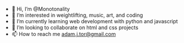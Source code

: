 - 👋 Hi, I’m @Monotonality
- 👀 I’m interested in weightlifting, music, art, and coding
- 🌱 I’m currently learning web development with python and javascript
- 💞️ I’m looking to collaborate on html and css projects
- 📫 How to reach me adam.j.tor@gmail.com

<!---
Monotonality/Monotonality is a ✨ special ✨ repository because its `README.md` (this file) appears on your GitHub profile.
You can click the Preview link to take a look at your changes.
--->
